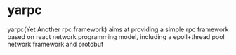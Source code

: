 # yarpc
yarpc(Yet Another rpc framework) aims at providing a simple rpc framework based on react network
programming model, including a epoll+thread pool network framework and protobuf 

